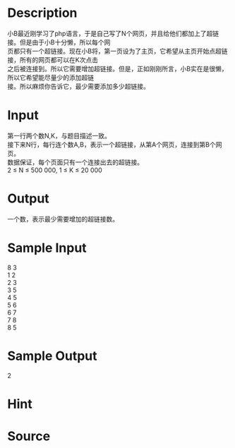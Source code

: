 
# Description

<div class="content"><div>小B最近刚学习了php语言，于是自己写了N个网页，并且给他们都加上了超链接。但是由于小B十分懒，所以每个网</div>
<div>页都只有一个超链接。现在小B将，第一页设为了主页，它希望从主页开始点超链接，所有的网页都可以在K次点击</div>
<div>之后被连接到。所以它需要增加超链接。但是，正如刚刚所言，小B实在是很懒，所以它希望能尽量少的添加超链</div>
<div>接。所以麻烦你告诉它，最少需要添加多少超链接。</div>
<div></div>
<p></p></div>

# Input

<div class="content"><div>第一行两个数N,K，与题目描述一致。</div>
<div>接下来N行，每行连个数A,B，表示一个超链接，从第A个网页，连接到第B个网页。</div>
<div>数据保证，每个页面只有一个连接出去的超链接。</div>
<div>2 ≤ N ≤ 500 000, 1 ≤ K ≤ 20 000</div>
<div></div>
<p></p></div>

# Output

<div class="content"><div>一个数，表示最少需要增加的超链接数。</div>
<div></div>
<p></p></div>

# Sample Input

<div class="content"><span class="sampledata">8 3<br/>
1 2<br/>
2 3<br/>
3 5<br/>
4 5<br/>
5 6<br/>
6 7<br/>
7 8<br/>
8 5</span></div>

# Sample Output

<div class="content"><span class="sampledata">2</span></div>

# Hint

<div class="content"><p></p></div>

# Source

<div class="content"><p><a href="problemset.php?search="></a></p></div>

